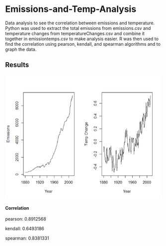 # Emissions-and-Temp-Analysis
Data analysis to see the correlation between emissions and temperature. Python was used to extract the total emissions from emissions.csv and temperature changes from temperatureChanges.csv and combine it together in emissiontemps.csv to make analysis easier. R was then used to find the correlation using pearson, kendall, and spearman algorithms and to graph the data.

## Results
![](images/Emissions%20and%20Temperature.png)
#### Correlation
pearson: 0.8912568

kendall: 0.6493186

spearman: 0.8381331

